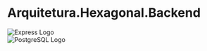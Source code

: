 # Arquitetura.Hexagonal.Backend
<img alt="Express Logo" aling="center" src="https://img.shields.io/badge/Express.js-404D59?style=for-the-badge" /> <br>
<img alt="PostgreSQL Logo" aling="center" src="	https://img.shields.io/badge/PostgreSQL-316192?style=for-the-badge&logo=postgresql&logoColor=white" />

